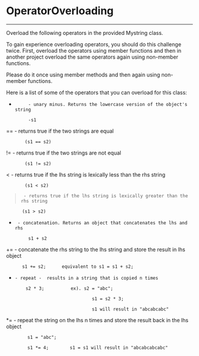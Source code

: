 # OperatorOverloading
-----------------------

Overload the following operators in the provided Mystring class.

To gain experience overloading operators, you should do this challenge twice.
First, overload the operators using member functions and then in another project overload the same operators
again using non-member functions.

Please do it once using member methods and then again using non-member functions.

Here is a list of some of the operators that you can overload for this class:


-          - unary minus. Returns the lowercase version of the object's string

           -s1

==         - returns true if the two strings are equal

           (s1 == s2)

!=     - returns true if the two strings are not equal 

           (s1 != s2)

<      - returns true if the lhs string is lexically less than the rhs string

           (s1 < s2)

>      - returns true if the lhs string is lexically greater than the rhs string

          (s1 > s2)

+      - concatenation. Returns an object that concatenates the lhs and rhs

           s1 + s2

+=    - concatenate the rhs string to the lhs string and store the result in lhs object

          s1 += s2;      equivalent to s1 = s1 + s2;

*     - repeat -  results in a string that is copied n times

          s2 * 3;          ex). s2 = "abc"; 

                                   s1 = s2 * 3;

                                   s1 will result in "abcabcabc"

*=   - repeat the string on the lhs n times and store the result back in the lhs object

            s1 = "abc";

            s1 *= 4;        s1 = s1 will result in "abcabcabcabc"
      
